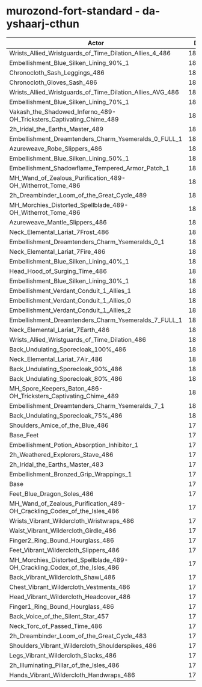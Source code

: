# murozond-fort-standard - da-yshaarj-cthun
| Actor | DPS | Increase |
|---|:---:|:---:|
|Wrists_Allied_Wristguards_of_Time_Dilation_Allies_4_486|183383|2.17%|
|Embellishment_Blue_Silken_Lining_90%_1|183333|2.15%|
|Chronocloth_Sash_Leggings_486|183158|2.05%|
|Chronocloth_Gloves_Sash_486|182878|1.89%|
|Wrists_Allied_Wristguards_of_Time_Dilation_Allies_AVG_486|182668|1.77%|
|Embellishment_Blue_Silken_Lining_70%_1|182565|1.72%|
|Vakash_the_Shadowed_Inferno_489-OH_Tricksters_Captivating_Chime_489|182515|1.69%|
|2h_Iridal_the_Earths_Master_489|182388|1.62%|
|Embellishment_Dreamtenders_Charm_Ysemeralds_0_FULL_1|181874|1.33%|
|Azureweave_Robe_Slippers_486|181851|1.32%|
|Embellishment_Blue_Silken_Lining_50%_1|181699|1.23%|
|Embellishment_Shadowflame_Tempered_Armor_Patch_1|181628|1.20%|
|MH_Wand_of_Zealous_Purification_489-OH_Witherrot_Tome_486|181549|1.15%|
|2h_Dreambinder_Loom_of_the_Great_Cycle_489|181353|1.04%|
|MH_Morchies_Distorted_Spellblade_489-OH_Witherrot_Tome_486|181278|1.00%|
|Azureweave_Mantle_Slippers_486|181274|1.00%|
|Neck_Elemental_Lariat_7Frost_486|181192|0.95%|
|Embellishment_Dreamtenders_Charm_Ysemeralds_0_1|181165|0.94%|
|Neck_Elemental_Lariat_7Fire_486|181156|0.93%|
|Embellishment_Blue_Silken_Lining_40%_1|181155|0.93%|
|Head_Hood_of_Surging_Time_486|180923|0.80%|
|Embellishment_Blue_Silken_Lining_30%_1|180855|0.76%|
|Embellishment_Verdant_Conduit_1_Allies_1|180700|0.68%|
|Embellishment_Verdant_Conduit_1_Allies_0|180669|0.66%|
|Embellishment_Verdant_Conduit_1_Allies_2|180668|0.66%|
|Embellishment_Dreamtenders_Charm_Ysemeralds_7_FULL_1|180657|0.65%|
|Neck_Elemental_Lariat_7Earth_486|180616|0.63%|
|Wrists_Allied_Wristguards_of_Time_Dilation_486|180523|0.58%|
|Back_Undulating_Sporecloak_100%_486|180249|0.43%|
|Neck_Elemental_Lariat_7Air_486|180249|0.43%|
|Back_Undulating_Sporecloak_90%_486|180248|0.43%|
|Back_Undulating_Sporecloak_80%_486|180168|0.38%|
|MH_Spore_Keepers_Baton_486-OH_Tricksters_Captivating_Chime_489|180119|0.35%|
|Embellishment_Dreamtenders_Charm_Ysemeralds_7_1|180077|0.33%|
|Back_Undulating_Sporecloak_75%_486|180072|0.33%|
|Shoulders_Amice_of_the_Blue_486|179875|0.22%|
|Base_Feet|179873|0.22%|
|Embellishment_Potion_Absorption_Inhibitor_1|179834|0.20%|
|2h_Weathered_Explorers_Stave_486|179696|0.12%|
|2h_Iridal_the_Earths_Master_483|179657|0.10%|
|Embellishment_Bronzed_Grip_Wrappings_1|179628|0.08%|
|Base|179483|0.00%|
|Feet_Blue_Dragon_Soles_486|179362|-0.07%|
|MH_Wand_of_Zealous_Purification_489-OH_Crackling_Codex_of_the_Isles_486|179309|-0.10%|
|Wrists_Vibrant_Wildercloth_Wristwraps_486|179265|-0.12%|
|Waist_Vibrant_Wildercloth_Girdle_486|179174|-0.17%|
|Finger2_Ring_Bound_Hourglass_486|179167|-0.18%|
|Feet_Vibrant_Wildercloth_Slippers_486|178982|-0.28%|
|MH_Morchies_Distorted_Spellblade_489-OH_Crackling_Codex_of_the_Isles_486|178963|-0.29%|
|Back_Vibrant_Wildercloth_Shawl_486|178932|-0.31%|
|Chest_Vibrant_Wildercloth_Vestments_486|178863|-0.35%|
|Head_Vibrant_Wildercloth_Headcover_486|178791|-0.39%|
|Finger1_Ring_Bound_Hourglass_486|178766|-0.40%|
|Back_Voice_of_the_Silent_Star_457|178723|-0.42%|
|Neck_Torc_of_Passed_Time_486|178637|-0.47%|
|2h_Dreambinder_Loom_of_the_Great_Cycle_483|178603|-0.49%|
|Shoulders_Vibrant_Wildercloth_Shoulderspikes_486|178511|-0.54%|
|Legs_Vibrant_Wildercloth_Slacks_486|178391|-0.61%|
|2h_Illuminating_Pillar_of_the_Isles_486|178297|-0.66%|
|Hands_Vibrant_Wildercloth_Handwraps_486|178170|-0.73%|

